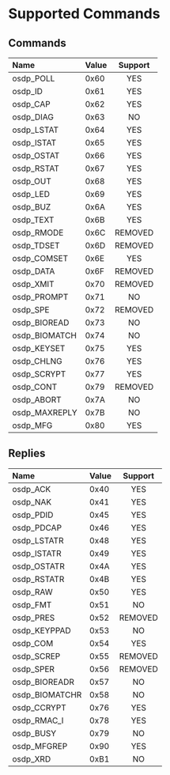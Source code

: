 # Supported Commands #

## Commands ##
| Name | Value | Support |
|:-----|:------|:-------:|
| osdp_POLL     | 0x60 | YES |
| osdp_ID       | 0x61 | YES |
| osdp_CAP      | 0x62 | YES |
| osdp_DIAG     | 0x63 | NO |
| osdp_LSTAT    | 0x64 | YES |
| osdp_ISTAT    | 0x65 | YES |
| osdp_OSTAT    | 0x66 | YES |
| osdp_RSTAT    | 0x67 | YES |
| osdp_OUT      | 0x68 | YES |
| osdp_LED      | 0x69 | YES |
| osdp_BUZ      | 0x6A | YES |
| osdp_TEXT     | 0x6B | YES |
| osdp_RMODE    | 0x6C | REMOVED |
| osdp_TDSET    | 0x6D | REMOVED | 
| osdp_COMSET   | 0x6E | YES | 
| osdp_DATA     | 0x6F | REMOVED |
| osdp_XMIT     | 0x70 | REMOVED |
| osdp_PROMPT   | 0x71 | NO |
| osdp_SPE      | 0x72 | REMOVED |
| osdp_BIOREAD  | 0x73 | NO |
| osdp_BIOMATCH | 0x74 | NO |
| osdp_KEYSET   | 0x75 | YES |
| osdp_CHLNG    | 0x76 | YES |
| osdp_SCRYPT   | 0x77 | YES |
| osdp_CONT     | 0x79 | REMOVED |
| osdp_ABORT    | 0x7A | NO |
| osdp_MAXREPLY | 0x7B | NO |
| osdp_MFG      | 0x80 | YES |

## Replies ##
| Name | Value | Support |
|:-----|:------|:-------:|
| osdp_ACK      | 0x40 | YES |
| osdp_NAK      | 0x41 | YES |
| osdp_PDID     | 0x45 | YES |
| osdp_PDCAP    | 0x46 | YES |
| osdp_LSTATR   | 0x48 | YES |
| osdp_ISTATR   | 0x49 | YES |
| osdp_OSTATR   | 0x4A | YES |
| osdp_RSTATR   | 0x4B | YES |
| osdp_RAW      | 0x50 | YES |
| osdp_FMT      | 0x51 | NO  |
| osdp_PRES     | 0x52 | REMOVED |
| osdp_KEYPPAD  | 0x53 | NO  |
| osdp_COM      | 0x54 | YES |
| osdp_SCREP    | 0x55 | REMOVED |
| osdp_SPER     | 0x56 | REMOVED |
| osdp_BIOREADR | 0x57 | NO  |
| osdp_BIOMATCHR  | 0x58 | NO |
| osdp_CCRYPT   | 0x76 | YES |
| osdp_RMAC_I   | 0x78 | YES |
| osdp_BUSY     | 0x79 | NO  |
| osdp_MFGREP   | 0x90 | YES  |
| osdp_XRD      | 0xB1 | NO  |
